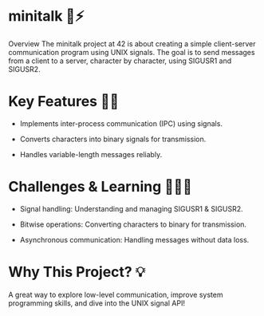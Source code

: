 # minitalk 💬⚡
Overview
The minitalk project at 42 is about creating a simple client-server communication program using UNIX signals. The goal is to send messages from a client to a server, character by character, using SIGUSR1 and SIGUSR2.

# Key Features 🔄📡
- Implements inter-process communication (IPC) using signals.

- Converts characters into binary signals for transmission.

- Handles variable-length messages reliably.

# Challenges & Learning 🧠👨‍💻
- Signal handling: Understanding and managing SIGUSR1 & SIGUSR2.

- Bitwise operations: Converting characters to binary for transmission.

- Asynchronous communication: Handling messages without data loss.

# Why This Project? 💡
A great way to explore low-level communication, improve system programming skills, and dive into the UNIX signal API!

